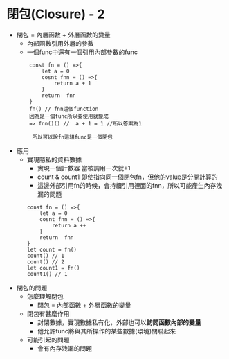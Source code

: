 # 閉包(Closure) - 2
- 閉包 = 內層函數 + 外層函數的變量
    - 內部函數引用外層的參數
    - 一個func中還有一個引用內部參數的func
    ```
        const fn = () =>{
            let a = 0
            cosnt fnn = () =>{
                return a + 1 
            }
            return  fnn
        } 
        fn() // fnn這個function
        因為是一個func所以要使用就變成
        => fnn()() //  a + 1 = 1 //所以答案為1
         
         所以可以說fn這組func是一個閉包
    ```
- 應用
    - 實現隱私的資料數據
        - 實現一個計數器 當被調用一次就+1
        - count & count1 即使指向同一個閉包fn，但他的value是分開計算的
        - 這邊外部引用fn的時候，會持續引用裡面的fnn，所以可能產生內存洩漏的問題
        ```
        const fn = () =>{
            let a = 0
            cosnt fnn = () =>{
                return a ++
            }
            return  fnn
        } 
        let count = fn()
        count() // 1
        count() // 2
        let count1 = fn() 
        count1() // 1
        ```
- 閉包的問題
    - 怎麼理解閉包
        - 閉包 = 內部函數 + 外層函數的變量
    - 閉包有甚麼作用
        - 封閉數據，實現數據私有化，外部也可以**訪問函數內部的變量**
        - 他允許func將與其所操作的某些數據(環境)關聯起來 
    - 可能引起的問題
        - 會有內存洩漏的問題
